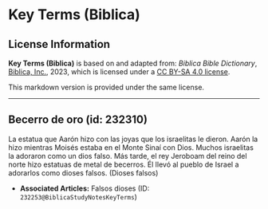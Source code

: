 # Key Terms (Biblica)

## License Information

**Key Terms (Biblica)** is based on and adapted from: _Biblica Bible Dictionary_, [Biblica, Inc.](https://www.biblica.com/), 2023, which is licensed under a [CC BY-SA 4.0 license](https://creativecommons.org/licenses/by-sa/4.0/legalcode.en).

This markdown version is provided under the same license.



--------------------------------

## Becerro de oro (id: 232310)

La estatua que Aarón hizo con las joyas que los israelitas le dieron. Aarón la hizo mientras Moisés estaba en el Monte Sinaí con Dios. Muchos israelitas la adoraron como un dios falso. Más tarde, el rey Jeroboam del reino del norte hizo estatuas de metal de becerros. Él llevó al pueblo de Israel a adorarlos como dioses falsos. (Dioses falsos)

* **Associated Articles:** Falsos dioses (ID: `232253@BiblicaStudyNotesKeyTerms`)


